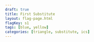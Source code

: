 ```yaml
---
draft: true
title: First Substitute
layout: flag-page.html
flagKey: s1
tags: [blue, yellow]
categories: [triangle, substitute, ics]
---
```

